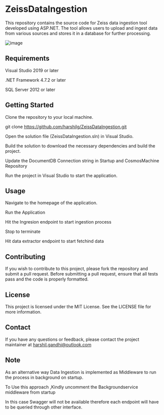 # ZeissDataIngestion

This repository contains the source code for Zeiss data ingestion tool developed using ASP.NET. The tool allows users to upload and ingest data from various sources and stores it in a database for further processing.

![image](https://user-images.githubusercontent.com/131760954/234237326-b12c785b-71ba-4868-b96f-0c07cb74aaa9.png)



##  Requirements

Visual Studio 2019 or later

.NET Framework 4.7.2 or later

SQL Server 2012 or later


## Getting Started
Clone the repository to your local machine.

git clone https://github.com/harshilg/ZeissDataIngestion.git

Open the solution file (ZeissDataIngestion.sln) in Visual Studio.

Build the solution to download the necessary dependencies and build the project.

Update the DocumentDB Connection string  in Startup and CosmosMachine Repository

Run the project in Visual Studio to start the application.

## Usage

Navigate to the homepage of the application.

Run the Application

Hit the Ingresion endpoint to start ingestion process

Stop to terminate

Hit data extractor endpoint to start fetchind data 

## Contributing
If you wish to contribute to this project, please fork the repository and submit a pull request. Before submitting a pull request, ensure that all tests pass and the code is properly formatted.

## License
This project is licensed under the MIT License. See the LICENSE file for more information.

## Contact
If you have any questions or feedback, please contact the project maintainer at harshil.gandhi@outlook.com

## Note
As an alternative way Data Ingestion is implemented as Middleware to run the process in background on startup.

To Use this approach ,Kindly uncomment the Backgroundservice middleware from startup

In this case Swagger will not be available therefore each endpoint will have to be queried through other interface.
